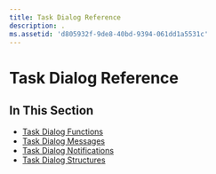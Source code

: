 ```yaml
---
title: Task Dialog Reference
description: .
ms.assetid: 'd805932f-9de8-40bd-9394-061dd1a5531c'
---
```


# Task Dialog Reference

## In This Section

-   [Task Dialog Functions](bumper-task-dialogs-reference-functions.md)
-   [Task Dialog Messages](bumper-task-dialogs-reference-messages.md)
-   [Task Dialog Notifications](bumper-task-dialogs-reference-notifications.md)
-   [Task Dialog Structures](bumper-task-dialogs-reference-structures.md)

 

 




